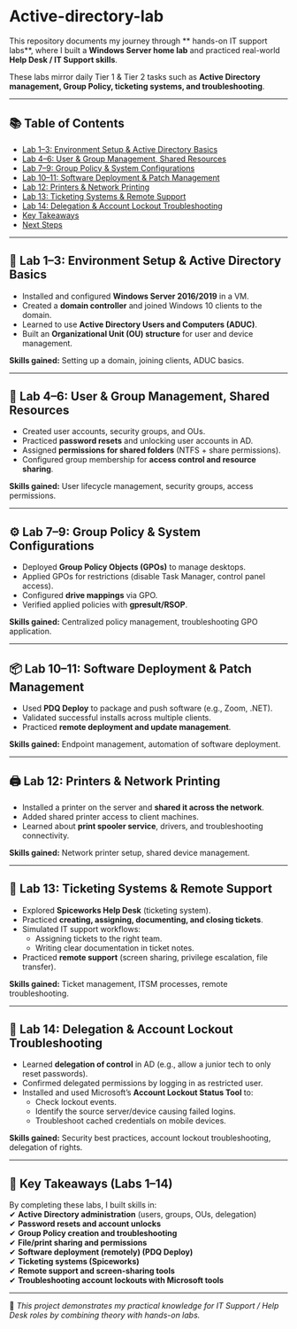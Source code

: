 # Active-directory-lab

This repository documents my journey through ** hands-on IT support labs**, where I built a **Windows Server home lab** and practiced real-world **Help Desk / IT Support skills**.  

These labs mirror daily Tier 1 & Tier 2 tasks such as **Active Directory management, Group Policy, ticketing systems, and troubleshooting**.  

---

## 📚 Table of Contents
- [Lab 1–3: Environment Setup & Active Directory Basics](#lab-1-3-environment-setup--active-directory-basics)
- [Lab 4–6: User & Group Management, Shared Resources](#lab-4-6-user--group-management-shared-resources)
- [Lab 7–9: Group Policy & System Configurations](#lab-7-9-group-policy--system-configurations)
- [Lab 10–11: Software Deployment & Patch Management](#lab-10-11-software-deployment--patch-management)
- [Lab 12: Printers & Network Printing](#lab-12-printers--network-printing)
- [Lab 13: Ticketing Systems & Remote Support](#lab-13-ticketing-systems--remote-support)
- [Lab 14: Delegation & Account Lockout Troubleshooting](#lab-14-delegation--account-lockout-troubleshooting)
- [Key Takeaways](#-key-takeaways-labs-1-14)
- [Next Steps](#-next-steps)

---

## 🔧 Lab 1–3: Environment Setup & Active Directory Basics
- Installed and configured **Windows Server 2016/2019** in a VM.  
- Created a **domain controller** and joined Windows 10 clients to the domain.  
- Learned to use **Active Directory Users and Computers (ADUC)**.  
- Built an **Organizational Unit (OU) structure** for user and device management.  

**Skills gained:** Setting up a domain, joining clients, ADUC basics.  

---

## 👤 Lab 4–6: User & Group Management, Shared Resources
- Created user accounts, security groups, and OUs.  
- Practiced **password resets** and unlocking user accounts in AD.  
- Assigned **permissions for shared folders** (NTFS + share permissions).  
- Configured group membership for **access control and resource sharing**.  

**Skills gained:** User lifecycle management, security groups, access permissions.  

---

## ⚙️ Lab 7–9: Group Policy & System Configurations
- Deployed **Group Policy Objects (GPOs)** to manage desktops.  
- Applied GPOs for restrictions (disable Task Manager, control panel access).  
- Configured **drive mappings** via GPO.  
- Verified applied policies with **gpresult/RSOP**.  

**Skills gained:** Centralized policy management, troubleshooting GPO application.  

---

## 📦 Lab 10–11: Software Deployment & Patch Management
- Used **PDQ Deploy** to package and push software (e.g., Zoom, .NET).  
- Validated successful installs across multiple clients.  
- Practiced **remote deployment and update management**.  

**Skills gained:** Endpoint management, automation of software deployment.  

---

## 🖨️ Lab 12: Printers & Network Printing
- Installed a printer on the server and **shared it across the network**.  
- Added shared printer access to client machines.  
- Learned about **print spooler service**, drivers, and troubleshooting connectivity.  

**Skills gained:** Network printer setup, shared device management.  

---

## 🎫 Lab 13: Ticketing Systems & Remote Support
- Explored **Spiceworks Help Desk** (ticketing system).  
- Practiced **creating, assigning, documenting, and closing tickets**.  
- Simulated IT support workflows:  
  - Assigning tickets to the right team.  
  - Writing clear documentation in ticket notes.  
- Practiced **remote support** (screen sharing, privilege escalation, file transfer).  

**Skills gained:** Ticket management, ITSM processes, remote troubleshooting.  

---

## 🔑 Lab 14: Delegation & Account Lockout Troubleshooting
- Learned **delegation of control** in AD (e.g., allow a junior tech to only reset passwords).  
- Confirmed delegated permissions by logging in as restricted user.  
- Installed and used Microsoft’s **Account Lockout Status Tool** to:  
  - Check lockout events.  
  - Identify the source server/device causing failed logins.  
  - Troubleshoot cached credentials on mobile devices.  

**Skills gained:** Security best practices, account lockout troubleshooting, delegation of rights.  

---

## 🎯 Key Takeaways (Labs 1–14)
By completing these labs, I built skills in:  
✔ **Active Directory administration** (users, groups, OUs, delegation)  
✔ **Password resets and account unlocks**  
✔ **Group Policy creation and troubleshooting**  
✔ **File/print sharing and permissions**  
✔ **Software deployment (remotely) (PDQ Deploy)**  
✔ **Ticketing systems (Spiceworks)**  
✔ **Remote support and screen-sharing tools**  
✔ **Troubleshooting account lockouts with Microsoft tools**  
 

---

📌 *This project demonstrates my practical knowledge for IT Support / Help Desk roles by combining theory with hands-on labs.*
